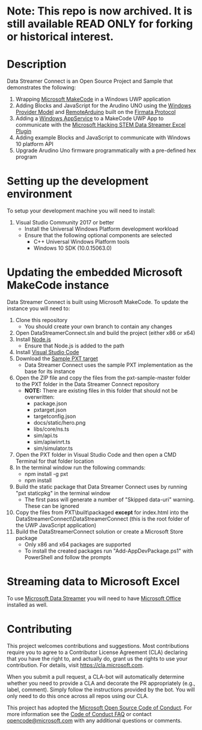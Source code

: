 # Note: This repo is now archived. It is still available READ ONLY for forking or historical interest.

# Description
Data Streamer Connect is an Open Source Project and Sample that demonstrates the following:

1. Wrapping [Microsoft MakeCode](https://github.com/Microsoft/pxt) in a Windows UWP application
2. Adding Blocks and JavaScript for the Arudino UNO using the [Windows Provider Model](https://github.com/ms-iot/BusProviders/tree/develop/Arduino) and [RemoteArduino](https://github.com/ms-iot/remote-wiring/blob/develop/README.md) built on the [Firmata Protocol](http://firmata.org/wiki/Main_Page)
3. Adding a [Windows AppService](https://docs.microsoft.com/en-us/windows/uwp/launch-resume/how-to-create-and-consume-an-app-service) to a MakeCode UWP App to communicate with the [Microsoft Hacking STEM Data Streamer Excel Plugin](https://www.microsoft.com/en-us/download/details.aspx?id=56976)
4. Adding example Blocks and JavaScript to communicate with Windows 10 platform API
5. Upgrade Arudino Uno firmware programmatically with a pre-defined hex program

# Setting up the development environment

To setup your development machine you will need to install:

1. Visual Studio Community 2017 or better
    * Install the Universal Windows Platform development workload
    * Ensure that the following optional components are selected
        * C++ Universal Windows Platform tools
        * Windows 10 SDK (10.0.15063.0)

# Updating the embedded Microsoft MakeCode instance
Data Streamer Connect is built using Microsoft MakeCode. To update the instance you will need to:

1. Clone this repository
    * You should create your own branch to contain any changes
2. Open DataStreamerConnect.sln and build the project (either x86 or x64)
3. Install [Node.js](https://nodejs.org/dist/v8.12.0/node-v8.12.0-x64.msi)
    * Ensure that Node.js is added to the path
4. Install [Visual Studio Code](https://code.visualstudio.com/)
5. Download the [Sample PXT target](https://github.com/Microsoft/pxt-sample)
    * Data Streamer Connect uses the sample PXT implementation as the base for its instance
6. Open the ZIP file and copy the files from the pxt-sample-master folder to the PXT folder in the Data Streamer Connect repository
    * **NOTE:** There are existing files in this folder that should not be overwritten:
        * package.json
        * pxtarget.json
        * targetconfig.json
        * docs/static/hero.png
        * libs/core/ns.ts
        * sim/api.ts
        * sim/apiwinrt.ts
        * sim/simulator.ts
7. Open the PXT folder in Visual Studio Code and then open a CMD Terminal for that folder location
8. In the terminal window run the following commands:
    * npm install -g pxt
    * npm install
9. Build the static package that Data Streamer Connect uses by running "pxt staticpkg" in the terminal window
    * The first pass will generate a number of "Skipped data-uri" warning. These can be ignored
10. Copy the files from PXT\built\packaged **except** for index.html into the DataStreamerConnect\DataStreamerConnect (this is the root folder of the UWP JavaScript application)
11. Build the DataStreamerConnect solution or create a Microsoft Store package
    * Only x86 and x64 packages are supported
    * To install the created packages run "Add-AppDevPackage.ps1" with PowerShell and follow the prompts


# Streaming data to Microsoft Excel

To use [Microsoft Data Streamer](https://support.office.com/en-us/article/data-streamer-c90aebcf-3d44-47ab-a068-549a0b9edfc6) you will need to have [Microsoft Office ](https://products.office.com/en-US/) installed as well.

# Contributing

This project welcomes contributions and suggestions.  Most contributions require you to agree to a
Contributor License Agreement (CLA) declaring that you have the right to, and actually do, grant us
the rights to use your contribution. For details, visit https://cla.microsoft.com.

When you submit a pull request, a CLA-bot will automatically determine whether you need to provide
a CLA and decorate the PR appropriately (e.g., label, comment). Simply follow the instructions
provided by the bot. You will only need to do this once across all repos using our CLA.

This project has adopted the [Microsoft Open Source Code of Conduct](https://opensource.microsoft.com/codeofconduct/).
For more information see the [Code of Conduct FAQ](https://opensource.microsoft.com/codeofconduct/faq/) or
contact [opencode@microsoft.com](mailto:opencode@microsoft.com) with any additional questions or comments.
